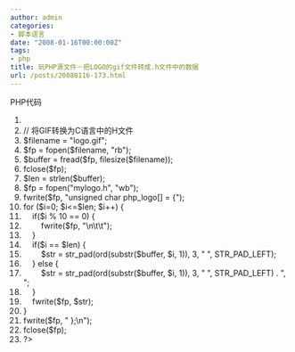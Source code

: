 ```yaml
---
author: admin
categories:
- 脚本语言
date: "2008-01-16T00:00:00Z"
tags:
- php
title: 玩PHP源文件－把LOGO的gif文件转成.h文件中的数据
url: /posts/20080116-173.html
---
```

<div class="codeText">
  <div class="codeHead">
    PHP代码
  </div>
  
  <ol class="dp-c" start="1">
    <li class="alt">
      <span><span><?php&nbsp;&nbsp;</span></span>
    </li>
    <li class="">
      <span><span class="comment">//&nbsp;将GIF转换为C语言中的H文件</span><span>&nbsp;&nbsp;</span></span>
    </li>
    <li class="alt">
      <span><span class="vars">$filename</span><span>&nbsp;=&nbsp;</span><span class="string">"logo.gif"</span><span>;&nbsp;&nbsp;</span></span>
    </li>
    <li class="">
      <span><span class="vars">$fp</span><span>&nbsp;=&nbsp;</span><span class="func">fopen</span><span>(</span><span class="vars">$filename</span><span>,&nbsp;</span><span class="string">"rb"</span><span>);&nbsp;&nbsp;</span></span>
    </li>
    <li class="alt">
      <span><span class="vars">$buffer</span><span>&nbsp;=&nbsp;</span><span class="func">fread</span><span>(</span><span class="vars">$fp</span><span>,&nbsp;</span><span class="func">filesize</span><span>(</span><span class="vars">$filename</span><span>));&nbsp;&nbsp;</span></span>
    </li>
    <li class="">
      <span>fclose(<span class="vars">$fp</span><span>);&nbsp;&nbsp;</span></span>
    </li>
    <li class="alt">
      <span><span class="vars">$len</span><span>&nbsp;=&nbsp;</span><span class="func">strlen</span><span>(</span><span class="vars">$buffer</span><span>);&nbsp;&nbsp;</span></span>
    </li>
    <li class="">
      <span><span class="vars">$fp</span><span>&nbsp;=&nbsp;</span><span class="func">fopen</span><span>(</span><span class="string">"mylogo.h"</span><span>,&nbsp;</span><span class="string">"wb"</span><span>);&nbsp;&nbsp;</span></span>
    </li>
    <li class="alt">
      <span>fwrite(<span class="vars">$fp</span><span>,&nbsp;</span><span class="string">"unsigned&nbsp;char&nbsp;php_logo[]&nbsp;=&nbsp;{"</span><span>);&nbsp;&nbsp;</span></span>
    </li>
    <li class="">
      <span><span class="keyword">for</span><span>&nbsp;(</span><span class="vars">$i</span><span>=0;&nbsp;</span><span class="vars">$i</span><span><=</span><span class="vars">$len</span><span>;&nbsp;</span><span class="vars">$i</span><span>++)&nbsp;{&nbsp;&nbsp;</span></span>
    </li>
    <li class="alt">
      <span>&nbsp;&nbsp;&nbsp;&nbsp;<span class="keyword">if</span><span>(</span><span class="vars">$i</span><span>&nbsp;%&nbsp;10&nbsp;==&nbsp;0)&nbsp;{&nbsp;&nbsp;</span></span>
    </li>
    <li class="">
      <span>&nbsp;&nbsp;&nbsp;&nbsp;&nbsp;&nbsp;&nbsp;&nbsp;fwrite(<span class="vars">$fp</span><span>,&nbsp;</span><span class="string">"\n\t\t"</span><span>);&nbsp;&nbsp;</span></span>
    </li>
    <li class="alt">
      <span>&nbsp;&nbsp;&nbsp;&nbsp;}&nbsp;&nbsp;</span>
    </li>
    <li class="">
      <span>&nbsp;&nbsp;&nbsp;&nbsp;<span class="keyword">if</span><span>(</span><span class="vars">$i</span><span>&nbsp;==&nbsp;</span><span class="vars">$len</span><span>)&nbsp;{&nbsp;&nbsp;</span></span>
    </li>
    <li class="alt">
      <span>&nbsp;&nbsp;&nbsp;&nbsp;&nbsp;&nbsp;&nbsp;&nbsp;<span class="vars">$str</span><span>&nbsp;=&nbsp;</span><span class="func">str_pad</span><span>(ord(</span><span class="func">substr</span><span>(</span><span class="vars">$buffer</span><span>,&nbsp;</span><span class="vars">$i</span><span>,&nbsp;1)),&nbsp;3,&nbsp;</span><span class="string">"&nbsp;"</span><span>,&nbsp;STR_PAD_LEFT);&nbsp;&nbsp;</span></span>
    </li>
    <li class="">
      <span>&nbsp;&nbsp;&nbsp;&nbsp;}&nbsp;<span class="keyword">else</span><span>&nbsp;{&nbsp;&nbsp;</span></span>
    </li>
    <li class="alt">
      <span>&nbsp;&nbsp;&nbsp;&nbsp;&nbsp;&nbsp;&nbsp;&nbsp;<span class="vars">$str</span><span>&nbsp;=&nbsp;</span><span class="func">str_pad</span><span>(ord(</span><span class="func">substr</span><span>(</span><span class="vars">$buffer</span><span>,&nbsp;</span><span class="vars">$i</span><span>,&nbsp;1)),&nbsp;3,&nbsp;</span><span class="string">"&nbsp;"</span><span>,&nbsp;STR_PAD_LEFT)&nbsp;.&nbsp;</span><span class="string">",&nbsp;"</span><span>;&nbsp;&nbsp;</span></span>
    </li>
    <li class="">
      <span>&nbsp;&nbsp;&nbsp;&nbsp;}&nbsp;&nbsp;</span>
    </li>
    <li class="alt">
      <span>&nbsp;&nbsp;&nbsp;&nbsp;fwrite(<span class="vars">$fp</span><span>,&nbsp;</span><span class="vars">$str</span><span>);&nbsp;&nbsp;</span></span>
    </li>
    <li class="">
      <span>}&nbsp;&nbsp;</span>
    </li>
    <li class="alt">
      <span>fwrite(<span class="vars">$fp</span><span>,&nbsp;</span><span class="string">"&nbsp;};\n"</span><span>);&nbsp;&nbsp;</span></span>
    </li>
    <li class="">
      <span>fclose(<span class="vars">$fp</span><span>);&nbsp;&nbsp;</span></span>
    </li>
    <li class="alt">
      <span>?>&nbsp;&nbsp;</span>
    </li>
  </ol>
</div>